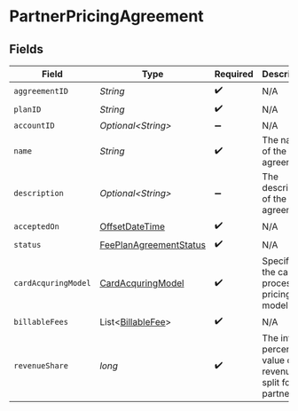 # PartnerPricingAgreement


## Fields

| Field                                                                                     | Type                                                                                      | Required                                                                                  | Description                                                                               | Example                                                                                   |
| ----------------------------------------------------------------------------------------- | ----------------------------------------------------------------------------------------- | ----------------------------------------------------------------------------------------- | ----------------------------------------------------------------------------------------- | ----------------------------------------------------------------------------------------- |
| `aggreementID`                                                                            | *String*                                                                                  | :heavy_check_mark:                                                                        | N/A                                                                                       |                                                                                           |
| `planID`                                                                                  | *String*                                                                                  | :heavy_check_mark:                                                                        | N/A                                                                                       |                                                                                           |
| `accountID`                                                                               | *Optional\<String>*                                                                       | :heavy_minus_sign:                                                                        | N/A                                                                                       |                                                                                           |
| `name`                                                                                    | *String*                                                                                  | :heavy_check_mark:                                                                        | The name of the agreement.                                                                |                                                                                           |
| `description`                                                                             | *Optional\<String>*                                                                       | :heavy_minus_sign:                                                                        | The description of the agreement.                                                         |                                                                                           |
| `acceptedOn`                                                                              | [OffsetDateTime](https://docs.oracle.com/javase/8/docs/api/java/time/OffsetDateTime.html) | :heavy_check_mark:                                                                        | N/A                                                                                       |                                                                                           |
| `status`                                                                                  | [FeePlanAgreementStatus](../../models/components/FeePlanAgreementStatus.md)               | :heavy_check_mark:                                                                        | N/A                                                                                       |                                                                                           |
| `cardAcquringModel`                                                                       | [CardAcquringModel](../../models/components/CardAcquringModel.md)                         | :heavy_check_mark:                                                                        | Specifies the card processing pricing model                                               |                                                                                           |
| `billableFees`                                                                            | List\<[BillableFee](../../models/components/BillableFee.md)>                              | :heavy_check_mark:                                                                        | N/A                                                                                       |                                                                                           |
| `revenueShare`                                                                            | *long*                                                                                    | :heavy_check_mark:                                                                        | The integer percentage value of the revenue split for partner.                            | 10                                                                                        |